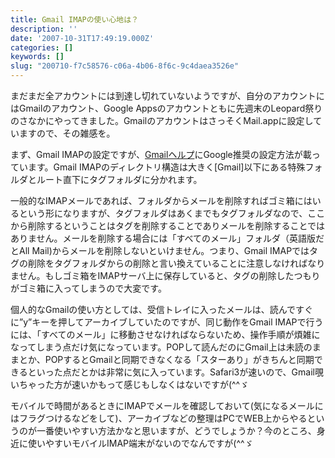 ```yaml
---
title: Gmail IMAPの使い心地は？
description: ''
date: '2007-10-31T17:49:19.000Z'
categories: []
keywords: []
slug: "200710-f7c58576-c06a-4b06-8f6c-9c4daea3526e"
---
```

まだまだ全アカウントには到達し切れていないようですが、自分のアカウントにはGmailのアカウント、Google Appsのアカウントともに先週末のLeopard祭りのさなかにやってきました。GmailのアカウントはさっそくMail.appに設定していますので、その雑感を。

まず、Gmail IMAPの設定ですが、[Gmailヘルプ](http://mail.google.com/support/bin/answer.py?answer=78892)にGoogle推奨の設定方法が載っています。Gmail IMAPのディレクトリ構造は大きく\[Gmail\]以下にある特殊フォルダとルート直下にタグフォルダに分かれます。

一般的なIMAPメールであれば、フォルダからメールを削除すればゴミ箱にはいるという形になりますが、タグフォルダはあくまでもタグフォルダなので、ここから削除するということはタグを削除することでありメールを削除することではありません。メールを削除する場合には「すべてのメール」フォルダ（英語版だとAll Mail)からメールを削除しないといけません。つまり、Gmail IMAPではタグの削除をタグフォルダからの削除と言い換えていることに注意しなければなりません。もしゴミ箱をIMAPサーバ上に保存していると、タグの削除したつもりがゴミ箱に入ってしまうので大変です。

個人的なGmailの使い方としては、受信トレイに入ったメールは、読んですぐに”y”キーを押してアーカイブしていたのですが、同じ動作をGmail IMAPで行うには、「すべてのメール」に移動させなければならないため、操作手順が煩雑になってしまう点だけ気になっています。POPして読んだのにGmail上は未読のままとか、POPするとGmailと同期できなくなる「スターあり」がきちんと同期できるといった点だとかは非常に気に入っています。Safari3が速いので、Gmail覗いちゃった方が速いかもって感じもしなくはないですが(^^ゞ

モバイルで時間があるときにIMAPでメールを確認しておいて(気になるメールにはフラグつけるなどをして)、アーカイブなどの整理はPCでWEB上からやるというのが一番使いやすい方法かなと思いますが、どうでしょうか？今のところ、身近に使いやすいモバイルIMAP端末がないのでなんですが(^^ゞ